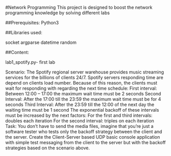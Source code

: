 #Network Programming
This project is designed to boost the network programming knowledge by solving different labs


##Prerequisites:
Python3


##Libraries used: 

socket
argparse
datetime
random

##Content:

lab1_spotify.py- first lab

Scenario:
The Spotify regional server warehouse provides music streaming services for the billions of
clients 24/7. Spotify servers responding time are depend on clients load number. Because of this reason,
the clients must wait for responding with regarding the next time schedule:
First interval: Between 12:00 – 17:00 the maximum wait time must be 2 seconds
Second Interval: After the 17:00 till the 23:59 the maximum wait time must be for 4 seconds
Third Interval: After the 23:59 till the 12:00 of the next day the waiting time must be 1 second
The exponential backoff of these intervals must be increased by the next factors:
For the first and third intervals: doubles each iteration
For the second interval: triples on each iteration
Task:
You don’t have to send the media files, imagine that you’re just a software tester who tests only
the backoff strategy between the client and the server. Create the Client-Server based UDP basic
console application with simple test messaging from the client to the server but with the backoff
strategies based on the scenario above.
